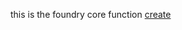 this is the foundry core function [create](https://foundryvtt.com/api/classes/foundry.documents.BaseChatMessage.html#create)